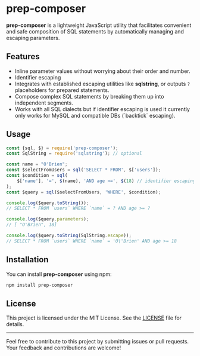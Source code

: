 # prep-composer

**prep-composer** is a lightweight JavaScript utility that facilitates convenient and safe composition of SQL
statements by automatically managing and escaping parameters.

## Features

- Inline parameter values without worrying about their order and number.
- Identifier escaping
- Integrates with established escaping utilities like **sqlstring**, or outputs `?` placeholders for prepared
  statements.
- Compose complex SQL statements by breaking them up into independent segments.
- Works with all SQL dialects but if identifier escaping is used it currently only works for MySQL and compatible
  DBs (\`backtick\` escaping).

## Usage

```javascript
const {sql, $} = require('prep-composer');
const SqlString = require('sqlstring'); // optional

const name = "O'Brien";
const $selectFromUsers = sql('SELECT * FROM', $['users']);
const $condition = sql(
    $['name'], '=', $(name), 'AND age >=', $(18) // identifier escaping is optional
);
const $query = sql($selectFromUsers, 'WHERE', $condition);

console.log($query.toString());
// SELECT * FROM `users` WHERE `name` = ? AND age >= ?

console.log($query.parameters);
// [ "O'Brien", 18]

console.log($query.toString(SqlString.escape));
// SELECT * FROM `users` WHERE `name` = 'O\'Brien' AND age >= 18
```

## Installation

You can install **prep-composer** using npm:

```bash
npm install prep-composer
```

## License

This project is licensed under the MIT License. See the [LICENSE](LICENSE) file for details.

---

Feel free to contribute to this project by submitting issues or pull requests. Your feedback and contributions
are welcome!
